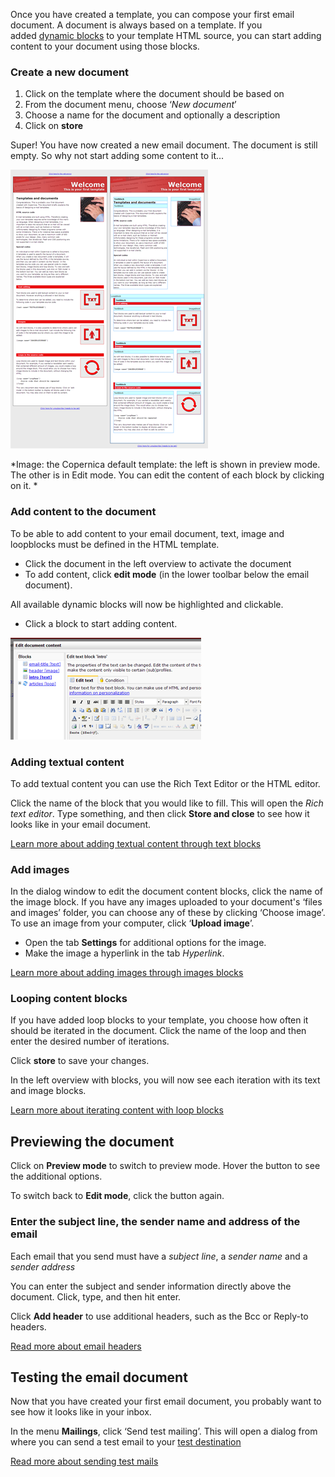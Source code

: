 Once you have created a template, you can compose your first email
document. A document is always based on a template. If you
added [dynamic
blocks](./glossary/dynamic-content.en.md)
to your template HTML source, you can start adding content to your
document using those blocks.

### **Create a new document**

1.  Click on the template where the document should be based on
2.  From the document menu, choose ‘*New document*’
3.  Choose a name for the document and optionally a description
4.  Click on **store**

Super! You have now created a new email document. The document is still
empty. So why not start adding some content to it...

![](images/copernica_default_template.png "Documentation/copernica_default_template.png")

\*Image: the Copernica default template: the left is shown in preview
mode. The other is in Edit mode. You can edit the content of each block
by clicking on it. \*

### **Add content to the document**

To be able to add content to your email document, text, image and
loopblocks must be defined in the HTML template.

-   Click the document in the left overview to activate the document
-   To add content, click **edit mode** (in the lower toolbar below the
    email document).

All available dynamic blocks will now be highlighted and clickable.

-   Click a block to start adding content.

![](images/edit_document_content.png "Documentation/edit_document_content.png")

### **Adding textual content**

To add textual content you can use the Rich Text Editor or the HTML
editor.

Click the name of the block that you would like to fill. This will open
the *Rich text editor*. Type something, and then click **Store and
close** to see how it looks like in your email document.

[Learn more about adding textual content through text
blocks](./the-text-function-for-adding-textual-content-to-your-document.en.md)

### **Add images**

In the dialog window to edit the document content blocks, click the name
of the image block. If you have any images uploaded to your document's
‘files and images’ folder, you can choose any of these by clicking
‘Choose image’. To use an image from your computer, click ‘**Upload
image**’.

-   Open the tab **Settings** for additional options for the image.
-   Make the image a hyperlink in the tab *Hyperlink*.

[Learn more about adding images through images
blocks](./the-image-function-for-adding-images-to-your-document.en.md)

### **Looping content blocks**

If you have added loop blocks to your template, you choose how often it
should be iterated in the document. Click the name of the loop and then
enter the desired number of iterations.

Click **store** to save your changes.

In the left overview with blocks, you will now see each iteration with
its text and image blocks.

[Learn more about iterating content with loop
blocks](./the-loop-function-to-iterate-content-in-your-email.en.md)

**Previewing the document**
---------------------------

Click on **Preview mode** to switch to preview mode. Hover the button to
see the additional options.

To switch back to **Edit mode**, click the button again.

### **Enter the subject line, the sender name and address of the email**

Each email that you send must have a *subject line*, a *sender name* and
a *sender address*

You can enter the subject and sender information directly above the
document. Click, type, and then hit enter.

Click **Add header** to use additional headers, such as the Bcc or
Reply-to headers.

[Read more about email
headers](./sender-subject-and-other-email-headers.en.md)

**Testing the email document**
------------------------------

Now that you have created your first email document, you probably want
to see how it looks like in your inbox.

In the menu **Mailings**, click ‘Send test mailing’. This will open a
dialog from where you can send a test email to your [test
destination](./what-is-the-test-destination.en.md)

[Read more about sending test
mails](./send-a-test-mail-or-test-mailing.en.md)
